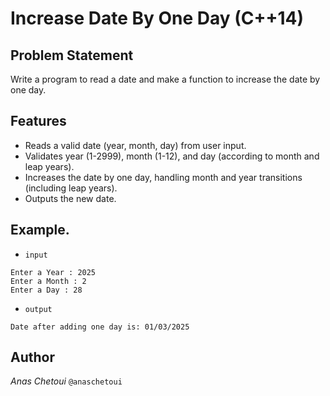 # Increase Date By One Day (C++14)

## Problem Statement
Write a program to read a date and make a function to increase the date by one day.

## Features
- Reads a valid date (year, month, day) from user input.
- Validates year (1-2999), month (1-12), and day (according to month and leap years).
- Increases the date by one day, handling month and year transitions (including leap years).
- Outputs the new date.

## Example.
- ``input``
```
Enter a Year : 2025
Enter a Month : 2
Enter a Day : 28
```
- ``output``
```
Date after adding one day is: 01/03/2025
```
## Author
*Anas Chetoui* ``@anaschetoui``
